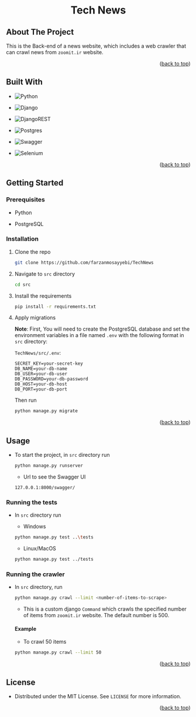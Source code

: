<a id="readme-top"></a>

<h1 align="center">Tech News</h3>

<!-- ABOUT THE PROJECT -->
## About The Project
This is the Back-end of a news website, which includes a web crawler that can crawl news from `zoomit.ir` website.
<p align="right">(<a href="#readme-top">back to top</a>)</p>

## Built With

* ![Python](https://img.shields.io/badge/python-3670A0?style=for-the-badge&logo=python&logoColor=ffdd54)

* ![Django](https://img.shields.io/badge/django-%23092E20.svg?style=for-the-badge&logo=django&logoColor=white)

* ![DjangoREST](https://img.shields.io/badge/DJANGO-REST-ff1709?style=for-the-badge&logo=django&logoColor=white&color=ff1709&labelColor=gray)

* ![Postgres](https://img.shields.io/badge/postgres-%23316192.svg?style=for-the-badge&logo=postgresql&logoColor=white)

* ![Swagger](https://img.shields.io/badge/-Swagger-%23Clojure?style=for-the-badge&logo=swagger&logoColor=white)

* ![Selenium](https://img.shields.io/badge/-selenium-%43B02A?style=for-the-badge&logo=selenium&logoColor=white)

<p align="right">(<a href="#readme-top">back to top</a>)</p>



<!-- GETTING STARTED -->
## Getting Started
### Prerequisites
 
 - Python

 - PostgreSQL

### Installation

1. Clone the repo

   ```sh
   git clone https://github.com/farzanmosayyebi/TechNews
   ```
2. Navigate to `src` directory

   ```sh
   cd src
   ```
3. Install the requirements

   ```sh
   pip install -r requirements.txt
   ```
4. Apply migrations
   
   **Note**: First, You will need to create the PostgreSQL database and set the environment variables in a file named `.env` with the following format in `src` directory:

   
   
   `TechNews/src/.env`:
   ```
   SECRET_KEY=your-secret-key
   DB_NAME=your-db-name
   DB_USER=your-db-user
   DB_PASSWORD=your-db-password
   DB_HOST=your-db-host
   DB_PORT=your-db-port
   ```

   Then run 

   ```sh
   python manage.py migrate
   ```

<p align="right">(<a href="#readme-top">back to top</a>)</p>


<!-- USAGE EXAMPLES -->
## Usage

- To start the project, in `src` directory run

   ```sh
   python manage.py runserver
   ```

    - Url to see the Swagger UI

   ```
   127.0.0.1:8000/swagger/
   ```

### Running the tests
- In `src` directory run

    * Windows
    ```sh
    python manage.py test ..\tests
    ```

    * Linux/MacOS
    ```sh
    python manage.py test ../tests
    ```
 
### Running the crawler
- In `src` directory, run

   ```sh
   python manage.py crawl --limit <number-of-items-to-scrape>
   ```

    - This is a custom django `Command` which crawls the specified number of items from `zoomit.ir` website. The default number is 500.

    #### Example
    - To crawl 50 items

    ```sh
    python manage.py crawl --limit 50
    ```
<p align="right">(<a href="#readme-top">back to top</a>)</p>


<!-- LICENSE -->
## License

- Distributed under the MIT License. See `LICENSE` for more information.

<p align="right">(<a href="#readme-top">back to top</a>)</p>
